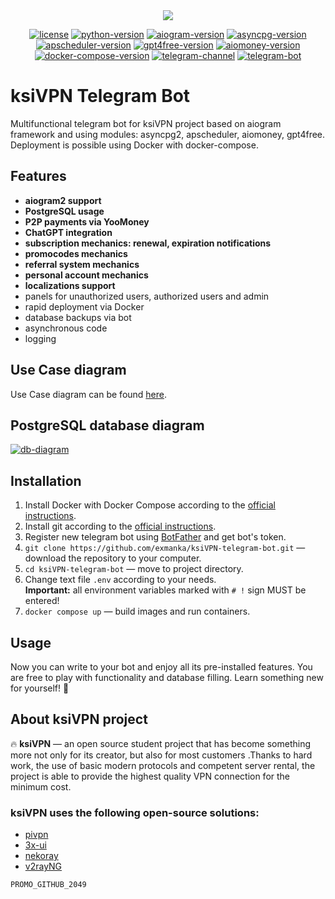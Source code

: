 <div align="center">
   <img src="https://github.com/exmanka/ksiVPN-telegram-bot/assets/74555362/38b4bf5b-bfa8-4904-b8e8-4c492c4eb872"/>
</div>

<div align="center">

[![license](https://img.shields.io/github/license/exmanka/ksiVPN-telegram-bot?style=flat-square&color=green)](https://github.com/exmanka/ksiVPN-telegram-bot/blob/main/LICENSE)
[![python-version](https://img.shields.io/badge/python-3.10-royalblue?style=flat-square)](https://github.com/exmanka/ksiVPN-telegram-bot/releases)
[![aiogram-version](https://img.shields.io/badge/aiogram-2.25.1-royalblue?style=flat-square)](https://github.com/exmanka/ksiVPN-telegram-bot/releases)
[![asyncpg-version](https://img.shields.io/badge/asyncpg-0.29.0-blue?style=flat-square)](https://github.com/MagicStack/asyncpg)
[![apscheduler-version](https://img.shields.io/badge/apscheduler-3.10.4-blue?style=flat-square)](https://github.com/agronholm/apscheduler)
[![gpt4free-version](https://img.shields.io/badge/gpt4free-0.1.9.3-blue?style=flat-square)](https://github.com/hiddify/hiddify-next/)
[![aiomoney-version](https://img.shields.io/badge/aiomoney-forked-blue?style=flat-square)](https://github.com/fofmow/aiomoney)
[![docker-compose-version](https://img.shields.io/badge/Docker_Compose-2.21.0-blue?style=flat-square)](https://docs.docker.com/compose/release-notes/)
[![telegram-channel](https://img.shields.io/endpoint?label=Channel&style=flat-square&url=https%3A%2F%2Ftg.sumanjay.workers.dev%2F%2Bxkh2-7JJQ183YzJi&color=%2326A5E4)](https://t.me/+VocvIz4dZaAyNjE6)
[![telegram-bot](https://img.shields.io/badge/Enjoy-ksiVPN_bot-limegreen?style=flat-square&logo=telegram)](https://t.me/ksiVPN_bot)

</div>

# ksiVPN Telegram Bot
Multifunctional telegram bot for ksiVPN project based on aiogram framework and using modules: asyncpg2, apscheduler, aiomoney, gpt4free. Deployment is possible using Docker with docker-compose.

## Features
- __aiogram2 support__
- __PostgreSQL usage__
- __P2P payments via YooMoney__
- __ChatGPT integration__
- __subscription mechanics: renewal, expiration notifications__
- __promocodes mechanics__
- __referral system mechanics__
- __personal account mechanics__
- __localizations support__
- panels for unauthorized users, authorized users and admin
- rapid deployment via Docker
- database backups via bot
- asynchronous code
- logging

## Use Case diagram
Use Case diagram can be found [here](https://github.com/exmanka/ksiVPN-telegram-bot/assets/74555362/36163ea2-810c-4a70-b97a-cb54df6b8a60).

## PostgreSQL database diagram
[![db-diagram](https://github.com/exmanka/ksiVPN-telegram-bot/assets/74555362/4eaae2bc-8742-41ba-9c3a-b6afed4479bd)](https://drawsql.app/teams/trycatch-1/diagrams/tgbot-postgres)

## Installation
1. Install Docker with Docker Compose according to the [official instructions](https://docs.docker.com/engine/install/).
2. Install git according to the [official instructions](https://git-scm.com/book/en/v2/Getting-Started-Installing-Git).
3. Register new telegram bot using [BotFather](https://t.me/BotFather) and get bot's token.
4. `git clone https://github.com/exmanka/ksiVPN-telegram-bot.git` — download the repository to your computer.
5. `cd ksiVPN-telegram-bot` — move to project directory.
6. Change text file `.env` according to your needs.  
   __Important:__ all environment variables marked with `# !` sign MUST be entered!
7. `docker compose up` — build images and run containers.

## Usage
Now you can write to your bot and enjoy all its pre-installed features. You are free to play with functionality and database filling. Learn something new for yourself! 🎉  

## About ksiVPN project
🔥 __ksiVPN__ — an open source student project that has become something more not only for its creator, but also for most customers .Thanks to hard work, the use of basic modern protocols and competent server rental, the project is able to provide the highest quality VPN connection for the minimum cost.  
### ksiVPN uses the following open-source solutions:
- [pivpn](https://github.com/pivpn/pivpn)
- [3x-ui](https://github.com/MHSanaei/3x-ui)
- [nekoray](https://github.com/MatsuriDayo/nekoray)
- [v2rayNG](https://github.com/2dust/v2rayNG)

`PROMO_GITHUB_2049`

